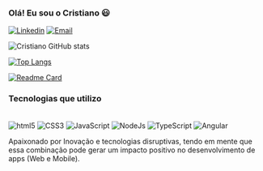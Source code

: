 ### Olá! Eu sou o Cristiano 😃

[![Linkedin](https://img.shields.io/badge/LinkedIn-0077B5?style=for-the-badge&logo=linkedin&logoColor=white)](https://www.linkedin.com/in/cristiano-pereira-de-ramos-84b5b1150/)
[![Email](https://img.shields.io/badge/Gmail-D14836?style=for-the-badge&logo=gmail&logoColor=white)](https://www.linkedin.com/in/cristiano-pereira-de-ramos-84b5b1150/)

![Cristiano GitHub stats](https://github-readme-stats.vercel.app/api?username=CrisPer12&show_icons=true&theme=algolia)

[![Top Langs](https://github-readme-stats.vercel.app/api/top-langs/?username=CrisPer12&layout=compact)](https://github.com/CrisPer12/github-readme-stats)

[![Readme Card](https://github-readme-stats.vercel.app/api/pin/?username=CrisPer12&repo=plantmanager)](https://github.com/CrisPer12/plantmanager)

### Tecnologias que utilizo
<div style="display: inline-block"><br/>
    <img align="center" alt="html5" src="https://img.shields.io/badge/HTML5-E34F26?style=for-the-badge&logo=html5&logoColor=white">
    <img align="center" alt="CSS3" src="https://img.shields.io/badge/CSS3-1572B6?style=for-the-badge&logo=css3&logoColor=white">
    <img align="center" alt="JavaScript" src="https://img.shields.io/badge/JavaScript-F7DF1E?style=for-the-badge&logo=javascript&logoColor=black">
    <img align="center" alt="NodeJs" src="https://img.shields.io/badge/Node.js-43853D?style=for-the-badge&logo=node.js&logoColor=white">
    <img align="center" alt="TypeScript" src="https://img.shields.io/badge/TypeScript-007ACC?style=for-the-badge&logo=typescript&logoColor=white">
    <img align="center" alt="Angular" src="https://img.shields.io/badge/Angular-DD0031?style=for-the-badge&logo=angular&logoColor=white">
</div>

<br>

Apaixonado por Inovação e tecnologias disruptivas, tendo em mente que essa combinação pode gerar um impacto positivo no desenvolvimento de apps (Web e Mobile).


